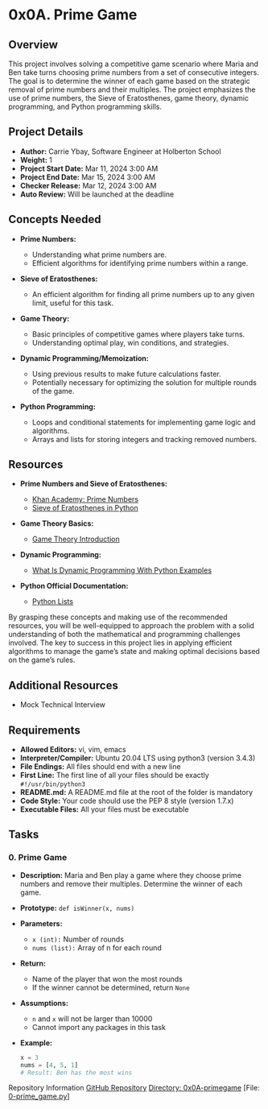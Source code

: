 # 0x0A. Prime Game

## Overview

This project involves solving a competitive game scenario where Maria and Ben take turns choosing prime numbers from a set of consecutive integers. The goal is to determine the winner of each game based on the strategic removal of prime numbers and their multiples. The project emphasizes the use of prime numbers, the Sieve of Eratosthenes, game theory, dynamic programming, and Python programming skills.

## Project Details

- **Author:** Carrie Ybay, Software Engineer at Holberton School
- **Weight:** 1
- **Project Start Date:** Mar 11, 2024 3:00 AM
- **Project End Date:** Mar 15, 2024 3:00 AM
- **Checker Release:** Mar 12, 2024 3:00 AM
- **Auto Review:** Will be launched at the deadline

## Concepts Needed

- **Prime Numbers:**
  - Understanding what prime numbers are.
  - Efficient algorithms for identifying prime numbers within a range.

- **Sieve of Eratosthenes:**
  - An efficient algorithm for finding all prime numbers up to any given limit, useful for this task.

- **Game Theory:**
  - Basic principles of competitive games where players take turns.
  - Understanding optimal play, win conditions, and strategies.

- **Dynamic Programming/Memoization:**
  - Using previous results to make future calculations faster.
  - Potentially necessary for optimizing the solution for multiple rounds of the game.

- **Python Programming:**
  - Loops and conditional statements for implementing game logic and algorithms.
  - Arrays and lists for storing integers and tracking removed numbers.

## Resources

- **Prime Numbers and Sieve of Eratosthenes:**
  - [Khan Academy: Prime Numbers](https://www.khanacademy.org/math/pre-algebra/pre-algebra-factors-multiples/pre-algebra-prime-numbers/v/prime-numbers-introduction-to-prime-numbers)
  - [Sieve of Eratosthenes in Python](https://runestone.academy/runestone/books/published/pythonds/AlgorithmAnalysis/TheSieveOfEratosthenes.html)

- **Game Theory Basics:**
  - [Game Theory Introduction](https://www.khanacademy.org/economics-finance-domain/microeconomics/nash-equilibrium-tutorial/v/nash-equilibrium-part-1)
  
- **Dynamic Programming:**
  - [What Is Dynamic Programming With Python Examples](https://realpython.com/python-dynamic-programming/)

- **Python Official Documentation:**
  - [Python Lists](https://docs.python.org/3/tutorial/introduction.html#lists)

By grasping these concepts and making use of the recommended resources, you will be well-equipped to approach the problem with a solid understanding of both the mathematical and programming challenges involved. The key to success in this project lies in applying efficient algorithms to manage the game’s state and making optimal decisions based on the game’s rules.

## Additional Resources

- Mock Technical Interview

## Requirements

- **Allowed Editors:** vi, vim, emacs
- **Interpreter/Compiler:** Ubuntu 20.04 LTS using python3 (version 3.4.3)
- **File Endings:** All files should end with a new line
- **First Line:** The first line of all your files should be exactly `#!/usr/bin/python3`
- **README.md:** A README.md file at the root of the folder is mandatory
- **Code Style:** Your code should use the PEP 8 style (version 1.7.x)
- **Executable Files:** All your files must be executable

## Tasks

### 0. Prime Game

- **Description:** Maria and Ben play a game where they choose prime numbers and remove their multiples. Determine the winner of each game.

- **Prototype:** `def isWinner(x, nums)`

- **Parameters:**
  - `x (int):` Number of rounds
  - `nums (list):` Array of n for each round

- **Return:**
  - Name of the player that won the most rounds
  - If the winner cannot be determined, return `None`

- **Assumptions:**
  - `n` and `x` will not be larger than 10000
  - Cannot import any packages in this task

- **Example:**
  ```python
  x = 3
  nums = [4, 5, 1]
  # Result: Ben has the most wins
Repository Information
[GitHub Repository](https://github.com/sabrallah/alx-interview/tree/master)
[Directory: 0x0A-primegame](https://github.com/sabrallah/alx-interview/tree/master/0x0A-primegame)
[File: [0-prime_game.py](https://github.com/sabrallah/alx-interview/blob/master/0x0A-primegame/0-prime_game.py)]

